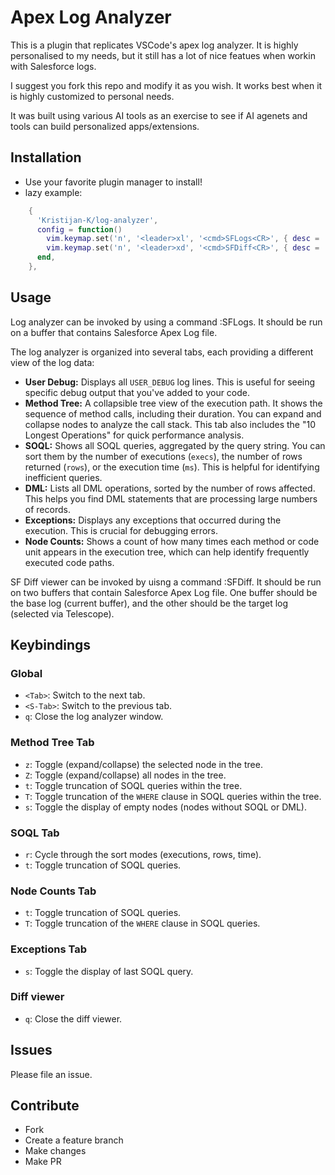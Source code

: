 # Apex Log Analyzer

This is a plugin that replicates VSCode's apex log analyzer. It is highly personalised to my needs, but it still has a lot of nice featues when workin with Salesforce logs. 

I suggest you fork this repo and modify it as you wish. It works best when it is highly customized to personal needs. 

It was built using various AI tools as an exercise to see if AI agenets and tools can build personalized apps/extensions. 

## Installation

- Use your favorite plugin manager to install! 
- lazy example:

```lua
    {
      'Kristijan-K/log-analyzer',
      config = function()
        vim.keymap.set('n', '<leader>xl', '<cmd>SFLogs<CR>', { desc = 'Analyze SF Logs' })
        vim.keymap.set('n', '<leader>xd', '<cmd>SFDiff<CR>', { desc = 'Diff SF Logs' })
      end,
    },


``` 

## Usage
Log analyzer can be invoked by using a command :SFLogs. It should be run on a buffer that contains Salesforce Apex Log file. 

The log analyzer is organized into several tabs, each providing a different view of the log data:

-   **User Debug:** Displays all `USER_DEBUG` log lines. This is useful for seeing specific debug output that you\'ve added to your code.
-   **Method Tree:** A collapsible tree view of the execution path. It shows the sequence of method calls, including their duration. You can expand and collapse nodes to analyze the call stack. This tab also includes the "10 Longest Operations" for quick performance analysis.
-   **SOQL:** Shows all SOQL queries, aggregated by the query string. You can sort them by the number of executions (`execs`), the number of rows returned (`rows`), or the execution time (`ms`). This is helpful for identifying inefficient queries.
-   **DML:** Lists all DML operations, sorted by the number of rows affected. This helps you find DML statements that are processing large numbers of records.
-   **Exceptions:** Displays any exceptions that occurred during the execution. This is crucial for debugging errors.
-   **Node Counts:** Shows a count of how many times each method or code unit appears in the execution tree, which can help identify frequently executed code paths.

SF Diff viewer can be invoked by uisng a command :SFDiff. It should be run on two buffers that contain Salesforce Apex Log file. One buffer should be the base log (current buffer), and the other should be the target log (selected via Telescope).

## Keybindings

### Global

-   `<Tab>`: Switch to the next tab.
-   `<S-Tab>`: Switch to the previous tab.
-   `q`: Close the log analyzer window.

### Method Tree Tab

-   `z`: Toggle (expand/collapse) the selected node in the tree.
-   `Z`: Toggle (expand/collapse) all nodes in the tree.
-   `t`: Toggle truncation of SOQL queries within the tree.
-   `T`: Toggle truncation of the `WHERE` clause in SOQL queries within the tree.
-   `s`: Toggle the display of empty nodes (nodes without SOQL or DML).

### SOQL Tab

-   `r`: Cycle through the sort modes (executions, rows, time).
-   `t`: Toggle truncation of SOQL queries.

### Node Counts Tab

-   `t`: Toggle truncation of SOQL queries.
-   `T`: Toggle truncation of the `WHERE` clause in SOQL queries.

### Exceptions Tab

-   `s`: Toggle the display of last SOQL query.

### Diff viewer

-   `q`: Close the diff viewer.

## Issues

Please file an issue. 

## Contribute

-   Fork
-   Create a feature branch
-   Make changes
-   Make PR

